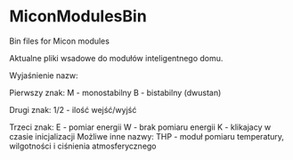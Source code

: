 # MiconModulesBin
Bin files for Micon modules

Aktualne pliki wsadowe do modułów inteligentnego domu.

Wyjaśnienie nazw:

Pierwszy znak:
    M - monostabilny
    B - bistabilny (dwustan)

Drugi znak:
    1/2 - ilość wejść/wyjść

Trzeci znak:
    E - pomiar energii
    W - brak pomiaru energii
    K - klikajacy w czasie inicjalizacji
Możliwe inne nazwy:
    THP - moduł pomiaru temperatury, wilgotności i ciśnienia atmosferycznego
